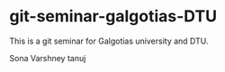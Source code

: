# git-seminar-galgotias-DTU

This is a git seminar for Galgotias university and DTU.

Sona Varshney
tanuj
